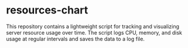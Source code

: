 # resources-chart
This repository contains a lightweight script for tracking and visualizing server resource usage over time. The script logs CPU, memory, and disk usage at regular intervals and saves the data to a log file. 
